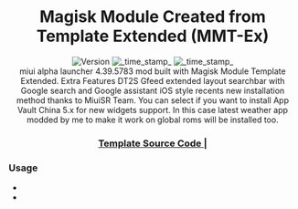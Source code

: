 <h1 align="center">Magisk Module Created from Template Extended (MMT-Ex)</h1>

<div align="center">
  <!-- Version -->
    <img src="https://img.shields.io/badge/Version-v2.0-blue.svg?longCache=true&style=popout-square"
      alt="Version" />
  <!-- Last Updated -->
    <img src="https://img.shields.io/badge/Updated-January 21, 2022-green.svg?longCache=true&style=flat-square"
      alt="_time_stamp_" />
  <!-- Min Magisk -->
    <img src="https://img.shields.io/badge/MinMagisk-20.4-red.svg?longCache=true&style=flat-square"
      alt="_time_stamp_" /></div>

<div align="center">
  miui alpha launcher 4.39.5783 mod built with Magisk Module Template Extended. Extra Features DT2S Gfeed extended layout searchbar with Google search and Google assistant iOS style recents new installation method thanks to MiuiSR Team. You can select if you want to install App Vault China 5.x for new widgets support. In this case latest weather app modded by me to make it work on global roms will be installed too.
</div>

<div align="center">
  <h3>
    <a href="https://github.com/Zackptg5/MMT-Extended">
      Template Source Code
    </a>
    <span> | </span>
  </h3>
</div>

### Usage
- 
- 
